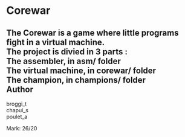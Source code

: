 Corewar
=====

The Corewar is a game where little programs fight in a virtual machine.  
The project is divied in 3 parts :  
		The assembler, in asm/ folder  
		The virtual machine, in corewar/ folder  
		The champion, in champions/ folder  
Author
-----
broggi_t  
chapui_s  
poulet_a

Mark: 26/20
